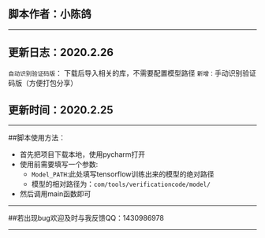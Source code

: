 ## 脚本作者：小陈鸽
****
## 更新日志：2020.2.26
`自动识别验证码版`：
下载后导入相关的库，不需要配置模型路径
`新增：`手动识别验证码版（方便打包分享）

## 更新时间：2020.2.25
****
##脚本使用方法：
- 首先把项目下载本地，使用pycharm打开
- 使用前需要填写一个参数:
    - `Model_PATH`:此处填写tensorflow训练出来的模型的绝对路径
    - 模型的相对路径为：`com/tools/verificationcode/model/`
- 然后调用main函数即可   
****
##若出现bug欢迎及时与我反馈QQ：1430986978 
****

